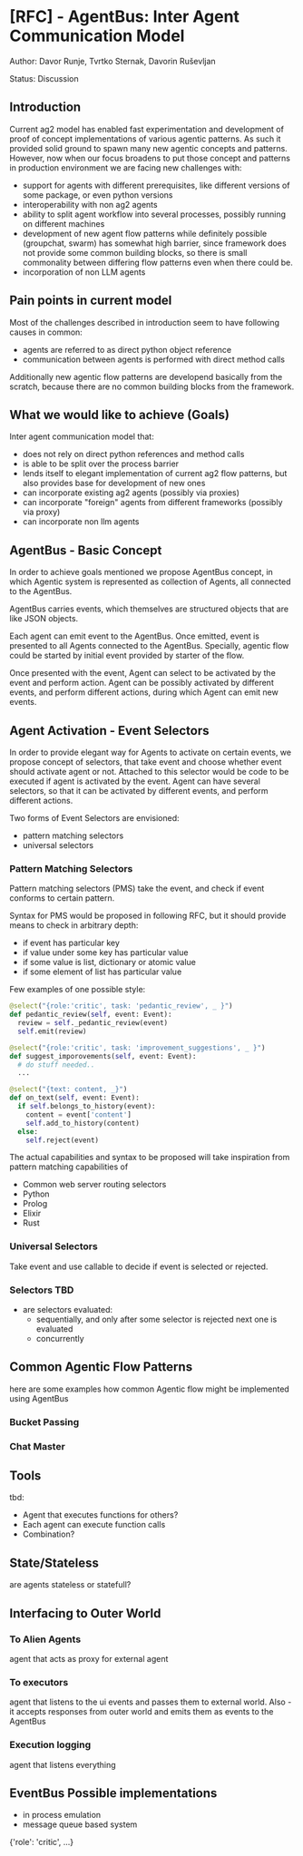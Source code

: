 # [RFC] - AgentBus: Inter Agent Communication Model

Author: Davor Runje, Tvrtko Sternak, Davorin Ruševljan

Status: Discussion

## Introduction

Current ag2 model has enabled fast experimentation and development of proof of concept implementations of various
agentic patterns. As such it provided solid ground to spawn many new agentic concepts and patterns. However, now when our focus broadens to put those concept and patterns in production environment we are facing new challenges with:
- support for agents with different prerequisites, like different versions of some package, or even python versions
- interoperability with non ag2 agents
- ability to split agent workflow into several processes, possibly running on different machines
- development of new agent flow patterns while definitely possible (groupchat, swarm) has somewhat high barrier, since
  framework does not provide some common building blocks, so there is small commonality between differing flow patterns even when there could be.
- incorporation of non LLM agents


## Pain points in current model

Most of the challenges described in introduction seem to have following causes in common:
- agents are referred to as direct python object reference
- communication between agents is performed with direct method calls

Additionally new agentic flow patterns are developend basically from the scratch, because there are no
common building blocks from the framework.

## What we would like to achieve (Goals)

Inter agent communication model that:
- does not rely on direct python references and method calls
- is able to be split over the process barrier
- lends itself to elegant implementation of current ag2 flow patterns, but also
  provides base for development of new ones
- can incorporate existing ag2 agents (possibly via proxies)
- can incorporate "foreign" agents from different frameworks (possibly via proxy)
- can incorporate non llm agents

## AgentBus - Basic Concept
In order to achieve goals mentioned we propose AgentBus concept, in which Agentic system is represented
as collection of Agents, all connected to the AgentBus.

AgentBus carries events, which themselves are structured objects that are like JSON objects.

Each agent can emit event to the AgentBus. Once emitted, event is presented to all Agents
connected to the AgentBus. Specially, agentic flow could be started by initial event provided by
starter of the flow.

Once presented with the event, Agent can select to be activated by the event and perform action.
Agent can be possibly activated by different events, and perform different actions, during which
Agent can emit new events.

## Agent Activation - Event Selectors

In order to provide elegant way for Agents to activate on certain events, we propose concept
of selectors, that take event and choose whether event should activate agent or not. Attached to
this selector would be code to be executed if agent is activated by the event. Agent can have
several selectors, so that it can be activated by different events, and perform different actions.

Two forms of Event Selectors are envisioned:
- pattern matching selectors
- universal selectors

### Pattern Matching Selectors

Pattern matching selectors (PMS) take the event, and check if event conforms to certain pattern.

Syntax for PMS would be proposed in following RFC, but it should provide means to check in arbitrary depth:
- if event has particular key
- if value under some key has particular value
- if some value is list, dictionary or atomic value
- if some element of list has particular value

Few examples of one possible style:
``` python
@select("{role:'critic', task: 'pedantic_review', _ }")
def pedantic_review(self, event: Event):
  review = self._pedantic_review(event)
  self.emit(review)

@select("{role:'critic', task: 'improvement_suggestions', _ }")
def suggest_imporovements(self, event: Event):
  # do stuff needed..
  ...

@select("{text: content, _}")
def on_text(self, event: Event):
  if self.belongs_to_history(event):
    content = event['content']
    self.add_to_history(content)
  else:
    self.reject(event)

```

The actual capabilities and syntax to be proposed will take inspiration from pattern matching capabilities of
- Common web server routing selectors
- Python
- Prolog
- Elixir
- Rust

### Universal Selectors

Take event and use callable to decide if event is selected or rejected.

### Selectors TBD

- are selectors evaluated:
  - sequentially, and only after some selector is rejected next one is evaluated
  - concurrently

## Common Agentic Flow Patterns
here are some examples how common Agentic flow might be implemented using AgentBus

### Bucket Passing

### Chat Master

## Tools
tbd:
- Agent that executes functions for others?
- Each agent can execute function calls
- Combination?

## State/Stateless
are agents stateless or statefull?


## Interfacing to Outer World
### To Alien Agents
agent that acts as proxy for external agent
### To executors
agent that listens to the ui events and passes them to external world. Also - it accepts responses
from outer world and emits them as events to the AgentBus
### Execution logging
agent that listens everything

## EventBus Possible implementations

- in process emulation
- message queue based system


{'role': 'critic', ...}
